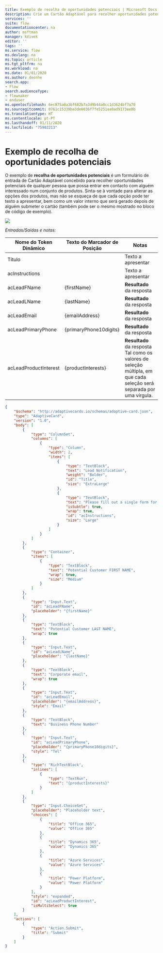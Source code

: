 ```yaml
---
title: Exemplo de recolha de oportunidades potenciais | Microsoft Docs
description: Crie um Cartão Adaptável para recolher oportunidades potenciais de pessoas interessadas num conjunto de produtos.
services: ''
suite: flow
documentationcenter: na
author: msftman
manager: kVivek
editor: ''
tags: ''
ms.service: flow
ms.devlang: na
ms.topic: article
ms.tgt_pltfrm: na
ms.workload: na
ms.date: 01/01/2020
ms.author: deonhe
search.app:
- Flow
search.audienceType:
- flowmaker
- enduser
ms.openlocfilehash: 6ec875a8a3bf682b7a3d9b44a0cc1d3624bf7a70
ms.sourcegitcommit: 0761c15339ba3de6036f7fe5251aa8ad9173ee8b
ms.translationtype: HT
ms.contentlocale: pt-PT
ms.lasthandoff: 01/11/2020
ms.locfileid: "75902213"
---
```

# <a name="lead-collection-sample"></a>Exemplo de recolha de oportunidades potenciais

O exemplo de **recolha de oportunidades potenciais** é um formulário de entrada de Cartão Adaptável concebido para recolher oportunidades potenciais de qualquer pessoa que possa entrar em contacto com alguém interessado num conjunto de produtos. Sinta-se à vontade para alterar as opções dos produtos, mas não se esqueça de que cada opção pode ter texto a apresentar, bem como um valor interno que será gerado depois de alguém submeter o cartão (também pode ser o mesmo mostrado no bloco de código de exemplo).

![](media/adaptive-cards/lead-notification.png)

*Entradas/Saídas e notas:*

| Nome do Token Dinâmico    | Texto do Marcador de Posição       | Notas                                                                                       |
|-----------------------|------------------------|--------------------------------------|
| Título                 |                        | Texto a apresentar                                                                                  |
| acInstructions        |                        | Texto a apresentar                                                                                  |
| acLeadFName           | {firstName}            | **Resultado** da resposta                                                                           |
| acLeadLName           | {lastName}             | **Resultado** da resposta                                                                           |
| acLeadEmail           | {emailAddress}         | **Resultado** da resposta                                                                           |
| acLeadPrimaryPhone    | {primaryPhone10digits} | **Resultado** da resposta                                                                           |
| acLeadProductInterest | {productInterests}     | **Resultado** da resposta  <br>Tal como os valores de seleção múltipla, em que cada seleção será separada por uma vírgula.                                                                         |

``` json
{
    "$schema": "http://adaptivecards.io/schemas/adaptive-card.json",
    "type": "AdaptiveCard",
    "version": "1.0",
    "body": [
        {
            "type": "ColumnSet",
            "columns": [
                {
                    "type": "Column",
                    "width": 2,
                    "items": [
                        {
                            "type": "TextBlock",
                            "text": "Lead Notification",
                            "weight": "Bolder",
                            "id": "Title",
                            "size": "ExtraLarge"
                        },
                        {
                            "type": "TextBlock",
                            "text": "Please fill out a single form for each individual expressing interest in our products. ",
                            "isSubtle": true,
                            "wrap": true,
                            "id": "acInstructions",
                            "size": "Large"
                        }
                    ]
                }
            ]
        },
        {
            "type": "Container",
            "items": [
                {
                    "type": "TextBlock",
                    "text": "Potential Customer FIRST NAME",
                    "wrap": true,
                    "size": "Medium"
                }
            ]
        },
        {
            "type": "Input.Text",
            "id": "acLeadFName",
            "placeholder": "{firstName}"
        },
        {
            "type": "TextBlock",
            "text": "Potential Customer LAST NAME",
            "wrap": true
        },
        {
            "type": "Input.Text",
            "id": "acLeadLName",
            "placeholder": "{lastName}"
        },
        {
            "type": "TextBlock",
            "text": "Corporate email",
            "wrap": true
        },
        {
            "type": "Input.Text",
            "id": "acLeadEmail",
            "placeholder": "{emailAddress}",
            "style": "Email"
        },
        {
            "type": "TextBlock",
            "text": "Business Phone Number"
        },
        {
            "type": "Input.Text",
            "id": "acLeadPrimaryPhone",
            "placeholder": "{primaryPhone10digits}",
            "style": "Tel"
        },
        {
            "type": "RichTextBlock",
            "inlines": [
                {
                    "type": "TextRun",
                    "text": "{productInterests}"
                }
            ]
        },
        {
            "type": "Input.ChoiceSet",
            "placeholder": "Placeholder text",
            "choices": [
                {
                    "title": "Office 365",
                    "value": "Office 365"
                },
                {
                    "title": "Dynamics 365",
                    "value": "Dynamics 365"
                },
                {
                    "title": "Azure Services",
                    "value": "Azure Services"
                },
                {
                    "title": "Power Platform",
                    "value": "Power Platform"
                }
            ],
            "style": "expanded",
            "id": "acLeadProductInterest",
            "isMultiSelect": true
        }
    ],
    "actions": [
        {
            "type": "Action.Submit",
            "title": "Submit"
        }
    ]
}
```


